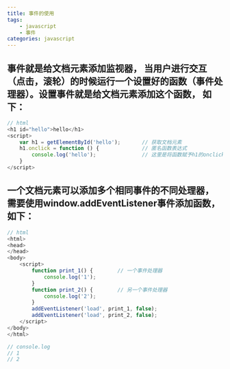 ```yaml
---
title: 事件的使用
tags: 
    - javascript
    - 事件
categories: javascript
---
```


## 事件就是给文档元素添加监视器， 当用户进行交互（点击，滚轮）的时候运行一个设置好的函数（事件处理器）。设置事件就是给文档元素添加这个函数， 如下：
<!-- more -->

```javascript
// html
<h1 id="hello">hello</h1>
<script>
	var h1 = getElementById('hello');		// 获取文档元素
	h1.onclick = function () {				// 匿名函数表达式
		console.log('hello');				// 这里是将函数赋予h1的onclick属性
	}
</script>
```

## 一个文档元素可以添加多个相同事件的不同处理器， 需要使用window.addEventListener事件添加函数， 如下：
```javascript
// html
<html>
<head>
</head>
<body>
	<script>
		function print_1() {		// 一个事件处理器
			console.log('1');
		}
		function print_2() {		// 另一个事件处理器
			console.log('2');
		}
		addEventListener('load', print_1, false);
		addEventListener('load', print_2, false);
	</script>
</body>
</html>

// console.log
// 1
// 2
```
